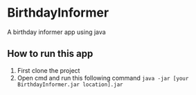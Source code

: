 # BirthdayInformer
A birthday informer app using java 

## How to run this app
1. First clone the project
2. Open cmd and run this following command
`java -jar [your BirthdayInformer.jar location].jar`
